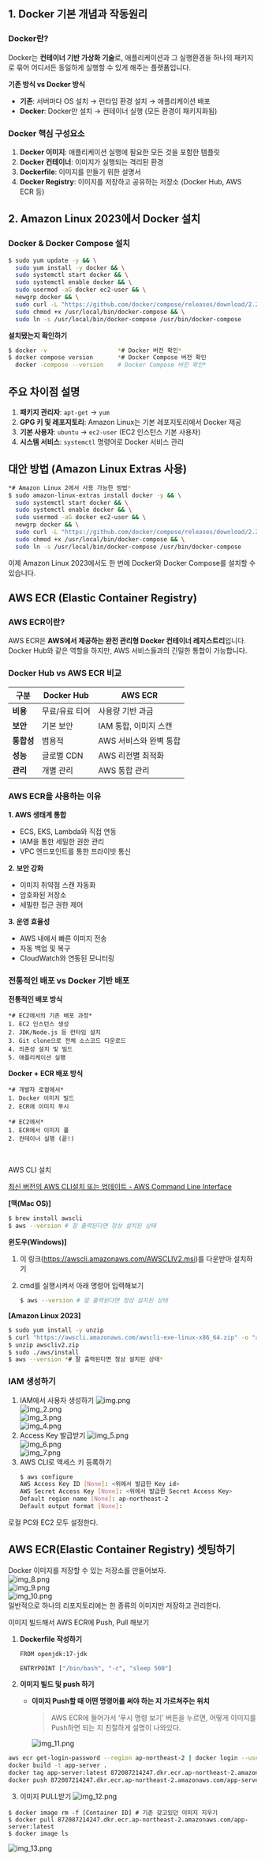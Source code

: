 ## 1. Docker 기본 개념과 작동원리

### Docker란?

Docker는 **컨테이너 기반 가상화 기술**로, 애플리케이션과 그 실행환경을 하나의 패키지로 묶어 어디서든 동일하게 실행할 수 있게 해주는 플랫폼입니다.

**기존 방식 vs Docker 방식**

- **기존**: 서버마다 OS 설치 → 런타임 환경 설치 → 애플리케이션 배포
- **Docker**: Docker만 설치 → 컨테이너 실행 (모든 환경이 패키지화됨)

### Docker 핵심 구성요소

1. **Docker 이미지**: 애플리케이션 실행에 필요한 모든 것을 포함한 템플릿
2. **Docker 컨테이너**: 이미지가 실행되는 격리된 환경
3. **Dockerfile**: 이미지를 만들기 위한 설명서
4. **Docker Registry**: 이미지를 저장하고 공유하는 저장소 (Docker Hub, AWS ECR 등)

## 2. Amazon Linux 2023에서 Docker 설치

### Docker & Docker Compose 설치

```bash
$ sudo yum update -y && \
  sudo yum install -y docker && \
  sudo systemctl start docker && \
  sudo systemctl enable docker && \
  sudo usermod -aG docker ec2-user && \
  newgrp docker && \
  sudo curl -L "https://github.com/docker/compose/releases/download/2.27.1/docker-compose-$(uname -s)-$(uname -m)" -o /usr/local/bin/docker-compose && \
  sudo chmod +x /usr/local/bin/docker-compose && \
  sudo ln -s /usr/local/bin/docker-compose /usr/bin/docker-compose
```

**설치됐는지 확인하기**

```bash
$ docker -v                    *# Docker 버전 확인*
$ docker compose version       *# Docker Compose 버전 확인
  docker -compose --version    # Docker Compose 버전 확인*
```

## 주요 차이점 설명

1. **패키지 관리자**: `apt-get` → `yum`
2. **GPG 키 및 레포지토리**: Amazon Linux는 기본 레포지토리에서 Docker 제공
3. **기본 사용자**: `ubuntu` → `ec2-user` (EC2 인스턴스 기본 사용자)
4. **시스템 서비스**: `systemctl` 명령어로 Docker 서비스 관리

## 대안 방법 (Amazon Linux Extras 사용)

```bash
*# Amazon Linux 2에서 사용 가능한 방법*
$ sudo amazon-linux-extras install docker -y && \
  sudo systemctl start docker && \
  sudo systemctl enable docker && \
  sudo usermod -aG docker ec2-user && \
  newgrp docker && \
  sudo curl -L "https://github.com/docker/compose/releases/download/2.27.1/docker-compose-$(uname -s)-$(uname -m)" -o /usr/local/bin/docker-compose && \
  sudo chmod +x /usr/local/bin/docker-compose && \
  sudo ln -s /usr/local/bin/docker-compose /usr/bin/docker-compose
```

이제 Amazon Linux 2023에서도 한 번에 Docker와 Docker Compose를 설치할 수 있습니다.

## AWS ECR (Elastic Container Registry)

### AWS ECR이란?

AWS ECR은 **AWS에서 제공하는 완전 관리형 Docker 컨테이너 레지스트리**입니다. Docker Hub와 같은 역할을 하지만, AWS 서비스들과의 긴밀한 통합이 가능합니다.

### Docker Hub vs AWS ECR 비교

| 구분 | Docker Hub | AWS ECR |
| --- | --- | --- |
| **비용** | 무료/유료 티어 | 사용량 기반 과금 |
| **보안** | 기본 보안 | IAM 통합, 이미지 스캔 |
| **통합성** | 범용적 | AWS 서비스와 완벽 통합 |
| **성능** | 글로벌 CDN | AWS 리전별 최적화 |
| **관리** | 개별 관리 | AWS 통합 관리 |

### AWS ECR을 사용하는 이유

**1. AWS 생태계 통합**

- ECS, EKS, Lambda와 직접 연동
- IAM을 통한 세밀한 권한 관리
- VPC 엔드포인트를 통한 프라이빗 통신

**2. 보안 강화**

- 이미지 취약점 스캔 자동화
- 암호화된 저장소
- 세밀한 접근 권한 제어

**3. 운영 효율성**

- AWS 내에서 빠른 이미지 전송
- 자동 백업 및 복구
- CloudWatch와 연동된 모니터링

### 전통적인 배포 vs Docker 기반 배포

**전통적인 배포 방식**

```
*# EC2에서의 기존 배포 과정*
1. EC2 인스턴스 생성
2. JDK/Node.js 등 런타임 설치
3. Git clone으로 전체 소스코드 다운로드
4. 의존성 설치 및 빌드
5. 애플리케이션 실행
```

**Docker + ECR 배포 방식**

```
*# 개발자 로컬에서*
1. Docker 이미지 빌드
2. ECR에 이미지 푸시

*# EC2에서*
1. ECR에서 이미지 풀
2. 컨테이너 실행 (끝!)
```

 

AWS CLI 설치

[최신 버전의 AWS CLI설치 또는 업데이트 - AWS Command Line Interface](https://docs.aws.amazon.com/ko_kr/cli/latest/userguide/getting-started-install.html)

**[맥(Mac OS)]**

```bash
$ brew install awscli
$ aws --version # 잘 출력된다면 정상 설치된 상태
```

**윈도우(Windows)]**

1. 이 링크(https://awscli.amazonaws.com/AWSCLIV2.msi)를 다운받아 설치하기
2. cmd를 실행시켜서 아래 명령어 입력해보기

    ```bash
    $ aws --version # 잘 출력된다면 정상 설치된 상태
    ```


**[Amazon Linux 2023]**

```bash
$ sudo yum install -y unzip
$ curl "https://awscli.amazonaws.com/awscli-exe-linux-x86_64.zip" -o "awscliv2.zip"
$ unzip awscliv2.zip
$ sudo ./aws/install
$ aws --version *# 잘 출력된다면 정상 설치된 상태*
```

### IAM 생성하기

1. IAM에서 사용자 생성하기
![img.png](../../img/img.png)  
![img_2.png](../../img/img_2.png)  
![img_3.png](../../img/img_3.png)  
![img_4.png](../../img/img_4.png)  
2. Access Key 발급받기
![img_5.png](../../img/img_5.png)  
![img_6.png](../../img/img_6.png)  
![img_7.png](../../img/img_7.png)
3. AWS CLI로 액세스 키 등록하기
    ```bash
    $ aws configure
    AWS Access Key ID [None]: <위에서 발급한 Key id>
    AWS Secret Access Key [None]: <위에서 발급한 Secret Access Key>
    Default region name [None]: ap-northeast-2
    Default output format [None]:
    ```
로컬  PC와 EC2 모두 설정한다.

## AWS ECR(Elastic Container Registry) 셋팅하기
Docker 이미지를 저장할 수 있는 저장소를 만들어보자.    
![img_8.png](../../img/img_8.png)  
![img_9.png](../../img/img_9.png)  
![img_10.png](../../img/img_10.png)  
일반적으로 하나의 리포지토리에는 한 종류의 이미지만 저장하고 관리한다.

이미지 빌드해서 AWS ECR에 Push, Pull 해보기

1. **Dockerfile 작성하기**

    ```bash
    FROM openjdk:17-jdk
    
    ENTRYPOINT ["/bin/bash", "-c", "sleep 500"]
    ```


2. **이미지 빌드 및 push 하기**
    - **이미지 Push할 때 어떤 명령어를 써야 하는 지 가르쳐주는 위치**

      > AWS ECR에 들어가서 ‘푸시 명령 보기’ 버튼을 누르면, 어떻게 이미지를 Push하면 되는 지 친절하게 설명이 나와있다.
      >

      ![img_11.png](../../img/img_11.png)


```bash
aws ecr get-login-password --region ap-northeast-2 | docker login --username AWS --password-stdin 872087214247.dkr.ecr.ap-northeast-2.amazonaws.com
docker build -t app-server .
docker tag app-server:latest 872087214247.dkr.ecr.ap-northeast-2.amazonaws.com/app-server:latest
docker push 872087214247.dkr.ecr.ap-northeast-2.amazonaws.com/app-server:latest
```
  

3. 이미지 PULL받기
![img_12.png](../../img/img_12.png)
```
$ docker image rm -f [Container ID] # 기존 갖고있던 이미지 지우기
$ docker pull 872087214247.dkr.ecr.ap-northeast-2.amazonaws.com/app-server:latest
$ docker image ls
```
![img_13.png](../../img/img_13.png)